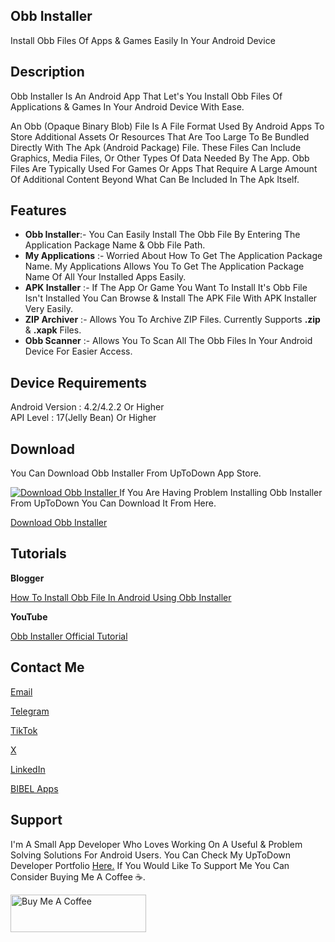 <!DOCTYPE html>
<html lang="en">
<head>
</head>
<body>

<h2>Obb Installer</h2>

Install Obb Files Of Apps &amp; Games Easily In Your Android Device

<h2>Description</h2>

<p>
 Obb Installer Is An Android App That Let's You Install Obb Files Of Applications & Games In Your Android Device With Ease.

An Obb (Opaque Binary Blob) File Is A File Format Used By Android Apps To Store Additional Assets Or Resources That Are Too Large To Be Bundled Directly With The Apk (Android Package) File. These Files Can Include Graphics, Media Files, Or Other Types Of Data Needed By The App. Obb Files Are Typically Used For Games Or Apps That Require A Large Amount Of Additional Content Beyond What Can Be Included In The Apk Itself.

<h2>Features</h2>

 <ul>
 <li><b>Obb Installer</b>:- You Can Easily Install The Obb File By Entering The Application Package Name & Obb File Path.</li>

<li><b>My Applications</b> :- Worried About How To Get The Application Package Name. My Applications Allows You To Get The Application Package Name Of All Your Installed Apps Easily.</li>

<li><b>APK Installer</b> :- If The App Or Game You Want To Install It's Obb File Isn't Installed You Can Browse & Install The APK File With APK Installer Very Easily.</li>

<li><b>ZIP Archiver</b> :- Allows You To Archive ZIP Files. Currently Supports <b>.zip</b> & <b>.xapk</b> Files.</li>

<li><b>Obb Scanner</b> :- Allows You To Scan All The Obb Files In Your Android Device For Easier Access.</li>
</ul>

<h2>Device Requirements</h2>

Android Version : 4.2/4.2.2 Or Higher<br>
API Level : 17(Jelly Bean) Or Higher<br>
<h2>Download</h2>

You Can Download Obb Installer From UpToDown App Store.

<a href='https://obb-installer.en.uptodown.com/android' title='Download Obb Installer' >
                <img src='https://stc.utdstc.com/img/mediakit/download-gio-big-b.png' alt='Download Obb Installer'>
                </a>
If You Are Having Problem Installing Obb Installer From UpToDown You Can Download It From Here.

<a href="https://github.com/user-attachments/files/16101779/Obb.Installer_4.0.zip">Download Obb Installer</a>

<h2>Tutorials</h2>

<b>Blogger</b>

<a href="http://bibelapps2016.blogspot.com/2024/04/how-to-install-obb-file-in-android.html">How To Install Obb File In Android Using Obb Installer</a>

<b>YouTube</b>

<a href="https://youtu.be/MamYFlIT0Es">Obb Installer Official Tutorial</a>

<h2>Contact Me</h2>

<a href="mailto: bibelmek@Gmail.com">Email</a>

<a href="https://t.me/SE_BIBEL_MEK">Telegram</a>

<a href="https://tiktok.com/@se_bibel_mek">TikTok</a>

<a href="https://x.com/SE_BIBEL_MEK">X</a>

<a href="https://www.linkedin.com/in/biruk-belihu-3355922a0?utm_source=share&utm_campaign=share_via&utm_content=profile&utm_medium=android_app">LinkedIn</a>

<a href="https://linktr.ee/bibel_apps">BIBEL Apps</a>

<h2>Support</h2>

I'm A Small App Developer Who Loves Working On A Useful & Problem Solving Solutions For Android Users. You Can Check My UpToDown Developer Portfolio <a href="https://en.uptodown.com/developer/bibel-apps">Here.</a> If You Would Like To Support Me You Can Consider Buying Me A Coffee ☕.

<a href="https://www.buymeacoffee.com/birukbelihu" target="_blank"><img src="https://cdn.buymeacoffee.com/buttons/v2/default-yellow.png" alt="Buy Me A Coffee" style="height: 60px !important;width: 217px !important;"></a>
</body>
</html>	
